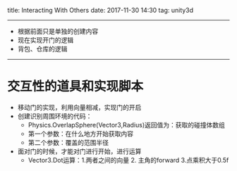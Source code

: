 title: Interacting With Others
date: 2017-11-30 14:30
tag: unity3d

---

* 根据前面只是单独的创建内容
* 现在实现开门的逻辑
* 背包、仓库的逻辑

<!--more-->

---

# 交互性的道具和实现脚本 #

* 移动门的实现，利用向量相减，实现门的开启
* 创建识别周围环境的代码：
	* Physics.OverlapSphere(Vector3,Radius)返回值为：获取的碰撞体数组
	* 第一个参数：在什么地方开始获取内容
	* 第二个参数：覆盖的范围半径
* 面对门的时候，才能对门进行开始，进行运算
	* Vector3.Dot运算：1.两者之间的向量 2. 主角的forward 3.点乘积大于0.5f